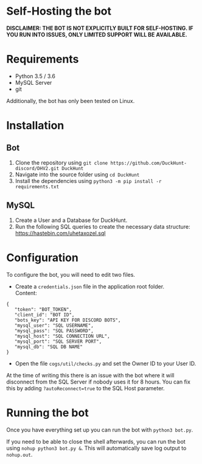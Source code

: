 # Self-Hosting the bot

**DISCLAIMER: THE BOT IS NOT EXPLICITLY BUILT FOR SELF-HOSTING. IF YOU RUN INTO ISSUES, ONLY LIMITED SUPPORT WILL BE AVAILABLE.**

# Requirements

 - Python 3.5 / 3.6
 - MySQL Server
 - git

Additionally, the bot has only been tested on Linux.

# Installation

## Bot

1. Clone the repository using `git clone https://github.com/DuckHunt-discord/DHV2.git DuckHunt`
2. Navigate into the source folder using `cd DuckHunt`
3. Install the dependencies using `python3 -m pip install -r requirements.txt`

## MySQL

1. Create a User and a Database for DuckHunt. 
2. Run the following SQL queries to create the necessary data structure: https://hastebin.com/uhetaxozel.sql

# Configuration

To configure the bot, you will need to edit two files.

- Create a `credentials.json` file in the application root folder.  
Content:  
```
{
   "token": "BOT_TOKEN",
   "client_id": "BOT ID",
   "bots_key": "API KEY FOR DISCORD BOTS",
   "mysql_user": "SQL USERNAME",
   "mysql_pass": "SQL PASSWORD",
   "mysql_host": "SQL CONNECTION URL",
   "mysql_port": "SQL SERVER PORT",
   "mysql_db": "SQL DB NAME"    
}
```

- Open the file `cogs/util/checks.py` and set the Owner ID to your User ID.

At the time of writing this there is an issue with the bot 
where it will disconnect from the SQL Server if nobody uses it for 8 hours. 
You can fix this by adding `?autoReconnect=true` to the SQL Host parameter.

# Running the bot

Once you have everything set up you can run the bot with `python3 bot.py`.

If you need to be able to close the shell afterwards, you can run the bot using `nohup python3 bot.py &`.
This will automatically save log output to `nohup.out`.